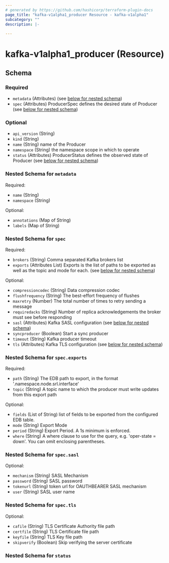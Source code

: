 ```yaml
---
# generated by https://github.com/hashicorp/terraform-plugin-docs
page_title: "kafka-v1alpha1_producer Resource - kafka-v1alpha1"
subcategory: ""
description: |-
  
---
```


# kafka-v1alpha1_producer (Resource)





<!-- schema generated by tfplugindocs -->
## Schema

### Required

- `metadata` (Attributes) (see [below for nested schema](#nestedatt--metadata))
- `spec` (Attributes) ProducerSpec defines the desired state of Producer (see [below for nested schema](#nestedatt--spec))

### Optional

- `api_version` (String)
- `kind` (String)
- `name` (String) name of the Producer
- `namespace` (String) the namespace scope in which to operate
- `status` (Attributes) ProducerStatus defines the observed state of Producer (see [below for nested schema](#nestedatt--status))

<a id="nestedatt--metadata"></a>
### Nested Schema for `metadata`

Required:

- `name` (String)
- `namespace` (String)

Optional:

- `annotations` (Map of String)
- `labels` (Map of String)


<a id="nestedatt--spec"></a>
### Nested Schema for `spec`

Required:

- `brokers` (String) Comma separated Kafka brokers list
- `exports` (Attributes List) Exports is the list of paths to be exported as well as the topic and mode for each. (see [below for nested schema](#nestedatt--spec--exports))

Optional:

- `compressioncodec` (String) Data compression codec
- `flushfrequency` (String) The best-effort frequency of flushes
- `maxretry` (Number) The total number of times to retry sending a message
- `requiredacks` (String) Number of replica acknowledgements the broker must see before responding
- `sasl` (Attributes) Kafka SASL configuration (see [below for nested schema](#nestedatt--spec--sasl))
- `syncproducer` (Boolean) Start a sync producer
- `timeout` (String) Kafka producer timeout
- `tls` (Attributes) Kafka TLS configuration (see [below for nested schema](#nestedatt--spec--tls))

<a id="nestedatt--spec--exports"></a>
### Nested Schema for `spec.exports`

Required:

- `path` (String) The EDB path to export, in the format '.namespace.node.srl.interface'
- `topic` (String) A topic name to which the producer must write
updates from this export path

Optional:

- `fields` (List of String) list of fields to be exported from the configured EDB table.
- `mode` (String) Export Mode
- `period` (String) Export Period. A 1s minimum is enforced.
- `where` (String) A where clause to use for the query, e.g. 'oper-state = down'. You can omit enclosing parentheses.


<a id="nestedatt--spec--sasl"></a>
### Nested Schema for `spec.sasl`

Optional:

- `mechanism` (String) SASL Mechanism
- `password` (String) SASL password
- `tokenurl` (String) token url for OAUTHBEARER SASL mechanism
- `user` (String) SASL user name


<a id="nestedatt--spec--tls"></a>
### Nested Schema for `spec.tls`

Optional:

- `cafile` (String) TLS Certificate Authority file path
- `certfile` (String) TLS Certificate file path
- `keyfile` (String) TLS Key file path
- `skipverify` (Boolean) Skip verifying the server certificate



<a id="nestedatt--status"></a>
### Nested Schema for `status`
